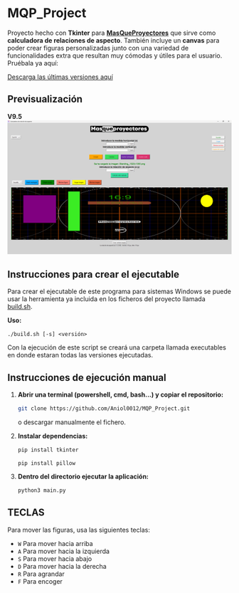# MQP_Project
Proyecto hecho con **Tkinter** para [**MasQueProyectores**](https://masqueproyectores.com) que sirve como **calculadora de relaciones de aspecto**. También incluye un **canvas** para poder crear figuras personalizadas junto con una variedad de funcionalidades extra que resultan muy cómodas y útiles para el usuario. Pruébala ya aquí:

[Descarga las últimas versiones aquí](https://github.com/Aniol0012/MQP_Project/releases)

## Previsualización
**V9.5**
![Previsualización](preview/preview_v9.png)

## Instrucciones para crear el ejecutable

Para crear el ejecutable de este programa para sistemas Windows se puede usar la herramienta ya incluida en los ficheros del proyecto llamada [build.sh](https://github.com/Aniol0012/MQP_Project/blob/main/build.sh).

**Uso:**
```
./build.sh [-s] <versión>
```

Con la ejecución de este script se creará una carpeta llamada executables en donde estaran todas las versiones ejecutadas.

## Instrucciones de ejecución manual

1. **Abrir una terminal (powershell, cmd, bash...) y copiar el repositorio:**
    ```sh 
    git clone https://github.com/Aniol0012/MQP_Project.git
    ```
    o descargar manualmente el fichero.

2. **Instalar dependencias:**
   ```
   pip install tkinter
   ```
   ```
   pip install pillow
   ```

3. **Dentro del directorio ejecutar la aplicación:**
   ```sh
   python3 main.py
   ```

## TECLAS

Para mover las figuras, usa las siguientes teclas:

- `W` Para mover hacia arriba
- `A` Para mover hacia la izquierda
- `S` Para mover hacia abajo
- `D` Para mover hacia la derecha
- `R` Para agrandar
- `F` Para encoger


